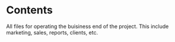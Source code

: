 # Contents

All files for operating the buisiness end of the project.  This include marketing, sales, reports, clients, etc.
